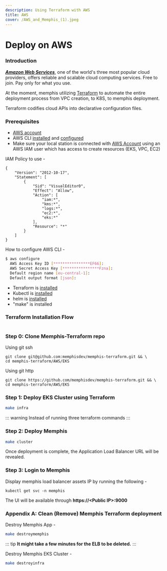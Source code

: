 ```yaml
---
description: Using Terraform with AWS
title: AWS
cover: /AWS_and_Memphis_(1).jpeg
---
```


# Deploy on AWS

<Subtitle></Subtitle>

### Introduction

[_**Amazon Web Services**_](https://aws.amazon.com/), one of the world's three most popular cloud providers, offers reliable and scalable cloud computing services. Free to join. Pay only for what you use.

At the moment, memphis utilizing [Terraform](https://www.terraform.io/) to automate the entire deployment process from VPC creation, to K8S, to memphis deployment.

Terraform codifies cloud APIs into declarative configuration files.

### Prerequisites

* [AWS account](https://aws.amazon.com/free/)
* AWS CLI [installed](https://docs.aws.amazon.com/cli/latest/userguide/getting-started-install.html) and [configured](https://docs.aws.amazon.com/cli/latest/userguide/cli-chap-configure.html)
* Make sure your local station is connected with [AWS Account](https://portal.aws.amazon.com/billing/signup?nc2=h\_ct\&src=default\&redirect\_url=https%3A%2F%2Faws.amazon.com%2Fregistration-confirmation#/start) using an AWS IAM user which has access to create resources (EKS, VPC, EC2)

IAM Policy to use -

```json:line-numbers
{
    "Version": "2012-10-17",
    "Statement": [
        {
            "Sid": "VisualEditor0",
            "Effect": "Allow",
            "Action": [
                "iam:*",
                "kms:*",
                "logs:*",
                "ec2:*",
                "eks:*"
            ],
            "Resource": "*"
        }
    ]
}
```

How to configure AWS CLI -

```bash
$ aws configure
  AWS Access Key ID [****************EF66]: 
  AWS Secret Access Key [****************Fzna]: 
  Default region name [eu-central-1]:
  Default output format [json]:
```

* Terraform is [installed](https://www.terraform.io/downloads)
* Kubectl is [installed](https://kubernetes.io/docs/tasks/tools/install-kubectl/)
* helm is [installed](https://helm.sh/docs/intro/install/)
* "make" is installed

### Terraform Installation Flow

<figure><img src="/assets/aws_memphis_terraform_(1).png" alt=""><figcaption></figcaption></figure>

### Step 0: Clone Memphis-Terraform repo

Using git ssh

```
git clone git@github.com:memphisdev/memphis-terraform.git && \
cd memphis-terraform/AWS/EKS
```

Using git http

```
git clone https://github.com/memphisdev/memphis-terraform.git && \
cd memphis-terraform/AWS/EKS
```

### Step 1: Deploy EKS Cluster using Terraform

```bash
make infra
```

::: warning
Instead of running three terraform commands
:::

### Step 2: Deploy Memphis

```bash
make cluster
```

Once deployment is complete, the Application Load Balancer URL will be revealed.

### Step 3: Login to Memphis

Display memphis load balancer assets IP by running the following -

```
kubectl get svc -n memphis
```

The UI will be available through **https://\<Public IP>:9000**

### Appendix A: Clean (Remove) Memphis Terraform deployment

Destroy Memphis App -&#x20;

```bash
make destroymemphis
```

::: tip
**It might take a few minutes for the ELB to be deleted.**
:::

Destroy Memphis EKS Cluster -&#x20;

```bash
make destroyinfra
```
